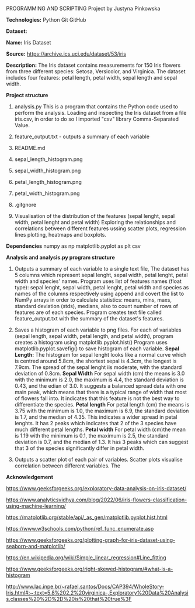 PROGRAMMING AND SCRIPTING Project
by Justyna Pinkowska 

**Technologies:**
Python
Git
GitHub

**Dataset:**

**Name:** Iris Dataset

**Source:** https://archive.ics.uci.edu/dataset/53/iris

**Description:** 
The Iris dataset contains measurements for 150 Iris flowers from three different species: Setosa, Versicolor, and Virginica. The dataset includes four features: petal length, petal width, sepal length and sepal width.

**Project structure**
1. analysis.py This is a program that contains the Python code used to perform the analysis.
Loading and inspecting the Iris dataset from a file iris.csv, in order to do so I imported "csv" library Comma-Separated Value.
2. feature_output.txt - outputs a summary of each variable
3. README.md
4. sepal_length_histogram.png
5. sepal_width_histogram.png
6. petal_length_histogram.png
7. petal_width_histogram.png
8. .gitgnore
  
10. Visualisation of the distribution of the features (sepal lenght, sepal width, petal lenght and petal width)
Exploring the relationships and correlations between different features ussing scatter plots, regression lines plotting, heatmaps and boxplots.

**Dependencies**
numpy as np 
matplotlib.pyplot as plt
csv

**Analysis and analysis.py program structure**
1. Outputs a summary of each variable to a single text file, 
The dataset has 5 columns which represent  sepal lenght, sepal width, petal lenght, petal width and species' names.
Program uses list of features names (float type): sepal lenght, sepal width, petal lenght, petal width and species as names of the columns respectively using append and covert the list to NumPy arrays in order to calculate statistics: means, mins, maxs, standard deviation (stds), medians, also to count number of rows of features are of each species. Program creates text file called feature_output.txt with the summary of the dataset's features.

2. Saves a histogram of each variable to png files. 
For each of variables (sepal length, sepal width, petal length, and petal width), program creates a histogram using matplotlib.pyplot.hist()
Program uses matplotlib.pyplot.savefig() to save histogram of each variable. 
 **Sepal Length:** The histogram for sepal lenght looks like a normal curve which is centred around 5.8cm, the shortest sepal is 4.3cm, the longest is 7.9cm. The spread of the sepal lenght iis moderate, with the standard deviation of 0.8cm. 
**Sepal Width** For sepal width (cm) the means is 3.0 with the minimum is 2.0, the maximum is 4.4, the standard deviation is 0.43, and the edian of 3.0. It suggests a balanced spread data with one main peak, which means that there is a typical range of width that most of flowers fall into.  It indicates that this feature is not the best way to differentiate the species. 
**Petal length** For petal length (cm) the means is 3.75 with the minimum is 1.0, the maximum is 6.9, the standard deviation is 1.7, and the median of 4.35. This indicates a wider spread in petal lenghts. It has 2 peaks which indicates that 2 of the 3 species have much different petal lengths.
**Petal width** For petal width (cm)the mean is 1.19 with the minimum is 0.1, the maximum is 2.5, the standard deviation is 0.7, and the median of 1.3. It has 3 peaks which can suggest that 3 of the species significantly differ in petal width. 

4. Outputs a scatter plot of each pair of variables. 
 Scatter plots visualise correlation between different variables.
The 


**Acknowledgement**

https://www.geeksforgeeks.org/exploratory-data-analysis-on-iris-dataset/

https://www.analyticsvidhya.com/blog/2022/06/iris-flowers-classification-using-machine-learning/

https://matplotlib.org/stable/api/_as_gen/matplotlib.pyplot.hist.html

https://www.w3schools.com/python/ref_func_enumerate.asp

https://www.geeksforgeeks.org/plotting-graph-for-iris-dataset-using-seaborn-and-matplotlib/

https://en.wikipedia.org/wiki/Simple_linear_regression#Line_fitting

https://www.geeksforgeeks.org/right-skewed-histogram/#what-is-a-histogram

http://www.lac.inpe.br/~rafael.santos/Docs/CAP394/WholeStory-Iris.html#:~:text=5.8%202.2%20virginica-,Exploratory%20Data%20Analysis,classes%20%2D%2D%20is%20that%20true%3F
